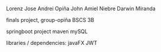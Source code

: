 Lorenz Jose Andrei Opiña
John Amiel Niebre
Darwin Miranda

finals project, group-opiña BSCS 3B

springboot project
maven
mySQL


libraries / dependencies:
  javaFX
  JWT
  



